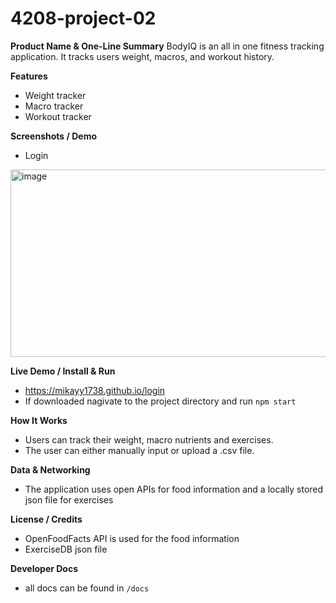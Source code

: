 # 4208-project-02

**Product Name & One-Line Summary**
BodyIQ is an all in one fitness tracking application. It tracks users weight, macros, and workout history. 

**Features**
- Weight tracker
- Macro tracker
- Workout tracker

**Screenshots / Demo**
- Login
<img width="600" height="300" alt="image" src="https://github.com/user-attachments/assets/9a47559e-0162-4907-930a-b773cdb135c8" />

**Live Demo / Install & Run**
- https://mikayy1738.github.io/login
- If downloaded nagivate to the project directory and run `npm start`  

**How It Works**
- Users can track their weight, macro nutrients and exercises.
- The user can either manually input or upload a .csv file.

**Data & Networking**
- The application uses open APIs for food information and a locally stored json file for exercises

**License / Credits**
- OpenFoodFacts API is used for the food information
- ExerciseDB json file

**Developer Docs**
- all docs can be found in `/docs`
